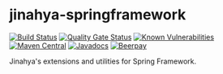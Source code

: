 # jinahya-springframework

[![Build Status](https://travis-ci.org/jinahya/jinahya-springframework.svg?branch=develop)](https://travis-ci.org/jinahya/jinahya-springframework)
[![Quality Gate Status](https://sonarcloud.io/api/project_badges/measure?project=com.github.jinahya%3Ajinahya-springframework%3Adevelop&metric=alert_status)](https://sonarcloud.io/dashboard?id=com.github.jinahya%3Ajinahya-springframework%3Adevelop)
[![Known Vulnerabilities](https://snyk.io/test/github/jinahya/jinahya-springframework/badge.svg?targetFile=pom.xml)](https://snyk.io/test/github/jinahya/jinahya-springframework?targetFile=pom.xml)
[![Maven Central](https://img.shields.io/maven-central/v/com.github.jinahya/jinahya-springframework.svg)](https://search.maven.org/search?q=g:com.github.jinahya%20a:jinahya-springframework)
[![Javadocs](https://javadoc.io/badge/com.github.jinahya/jinahya-springframework.svg)](https://javadoc.io/doc/com.github.jinahya/jinahya-springframework)
[![Beerpay](https://img.shields.io/beerpay/jinahya/jinahya-springframework.svg)](https://beerpay.io/jinahya/jinahya-springframework)

Jinahya's extensions and utilities for Spring Framework.
